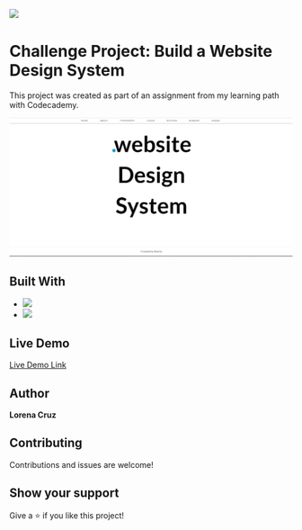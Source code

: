 ![](https://img.shields.io/badge/HTML-CSS-blue)

# Challenge Project: Build a Website Design System

This project was created as part of an assignment from my learning path with Codecademy.

![desktop](resources/images/webscreenshot.png)


## Built With

- ![](https://img.shields.io/badge/CSS-blue)
- ![](https://img.shields.io/badge/HTML-red)

## Live Demo

[Live Demo Link](https://anerlo.github.io/WebsiteDesignSystem/)

## Author

**Lorena Cruz**

##  Contributing

Contributions and issues are welcome!

## Show your support

Give a ⭐️ if you like this project!
